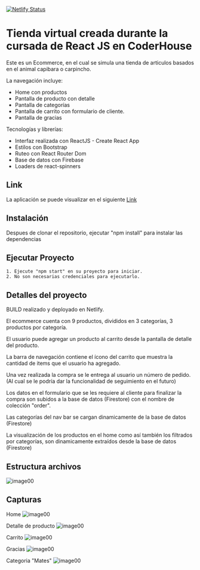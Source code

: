 [![Netlify Status](https://api.netlify.com/api/v1/badges/a1f426df-8a5e-43e7-a81a-841db23f6864/deploy-status)](https://app.netlify.com/sites/davidniz-react-final-coder/deploys)
# Tienda virtual creada durante la cursada de React JS en CoderHouse

Este es un Ecommerce, en el cual se simula una tienda de articulos basados en el animal capibara o carpincho.

La navegación incluye: 
+ Home con productos
+ Pantalla de producto con detalle
+ Pantalla de categorías
+ Pantalla de carrito con formulario de cliente.
+ Pantalla de gracias

Tecnologías y librerías:
+ Interfaz realizada con ReactJS - Create React App
+ Estilos con Bootstrap
+ Ruteo con React Router Dom
+ Base de datos con Firebase
+ Loaders de react-spinners

## Link
La aplicación se puede visualizar en el siguiente [Link](https://davidniz-react-final-coder.netlify.app/)

## Instalación

Despues de clonar el repositorio, ejecutar "npm install" para instalar las dependencias

## Ejecutar Proyecto

    1. Ejecute "npm start" en su proyecto para iniciar.
    2. No son necesarias credenciales para ejecutarlo.

## Detalles del proyecto

BUILD realizado y deployado en Netlify.

El ecommerce cuenta con 9 productos, divididos en 3 categorías, 3 productos por categoría.

El usuario puede agregar un producto al carrito desde la pantalla de detalle del producto.

La barra de navegación contiene el ícono del carrito que muestra la cantidad de items que el usuario ha agregado.

Una vez realizada la compra se le entrega al usuario un número de pedido.(Al cual se le podría dar la funcionalidad de seguimiento en el futuro)

Los datos en el formulario que se les requiere al cliente para finalizar la compra son subidos a la base de datos (Firestore) con el nombre de colección "order".

Las categorías del nav bar se cargan dinamicamente de la base de datos (Firestore)

La visualización de los productos en el home como así también los filtrados por categorías, son dinamicamente extraídos desde la base de datos (Firestore)

## Estructura archivos

![image00](https://i.im.ge/2022/09/15/1lqmSP.carpetas.png)

## Capturas

Home
![image00](https://i.im.ge/2022/09/15/1laOyK.home.jpg)

Detalle de producto
![image00](https://i.im.ge/2022/09/15/1lqRrJ.detalle-producto.jpg)

Carrito
![image00](https://i.im.ge/2022/09/15/1lsPt9.cart.jpg)

Gracias
![image00](https://i.im.ge/2022/09/15/1lsRtp.gracias.jpg)

Categoria "Mates"
![image00](https://i.im.ge/2022/09/15/1lqEIT.categoria-mates.jpg)


